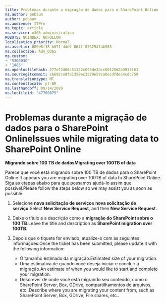 ```yaml
---
title: Problemas durante a migração de dados para o SharePoint Online
ms.author: pebaum
author: pebaum
ms.audience: ITPro
ms.topic: article
ms.service: o365-administration
ROBOTS: NOINDEX, NOFOLLOW
localization_priority: Normal
ms.assetid: 686e8f18-b871-4dd2-864f-8562947ab583
ms.collection: Adm_O365
ms.custom:
- "5300030"
- "1885"
ms.openlocfilehash: 277ef2d66c51322c095de3dcc6012562a9913161
ms.sourcegitcommit: c6692ce0fa1358ec3529e59ca0ecdfdea4cdc759
ms.translationtype: MT
ms.contentlocale: pt-BR
ms.lasthandoff: 09/14/2020
ms.locfileid: "47700875"
---
```

# <a name="issues-while-migrating-data-to-sharepoint-online"></a><span data-ttu-id="a544e-102">Problemas durante a migração de dados para o SharePoint Online</span><span class="sxs-lookup"><span data-stu-id="a544e-102">Issues while migrating data to SharePoint Online</span></span>

<span data-ttu-id="a544e-103">**Migrando sobre 100 TB de dados**</span><span class="sxs-lookup"><span data-stu-id="a544e-103">**Migrating over 100TB of data**</span></span>

<span data-ttu-id="a544e-104">Parece que você está migrando sobre 100 TB de dados para o SharePoint Online.</span><span class="sxs-lookup"><span data-stu-id="a544e-104">It appears you are migrating over 100TB of data to SharePoint Online.</span></span> <span data-ttu-id="a544e-105">Siga as etapas abaixo para que possamos ajudá-lo assim que possível.</span><span class="sxs-lookup"><span data-stu-id="a544e-105">Please follow the steps below so we may assist you as soon as possible.</span></span> 

1. <span data-ttu-id="a544e-106">Selecione **nova solicitação de serviço**e **nova solicitação de serviço**.</span><span class="sxs-lookup"><span data-stu-id="a544e-106">Select **New Service Request**, and then **New Service Request**.</span></span> 
2. <span data-ttu-id="a544e-107">Deixe o título e a descrição como a **migração do SharePoint sobre o 100 TB**.</span><span class="sxs-lookup"><span data-stu-id="a544e-107">Leave the title and description as **SharePoint migration over 100TB**.</span></span>
3. <span data-ttu-id="a544e-108">Depois que o tíquete for enviado, atualize-o com as seguintes informações:</span><span class="sxs-lookup"><span data-stu-id="a544e-108">Once the ticket has been submitted, please update it with the following information:</span></span> 

    - <span data-ttu-id="a544e-109">O tamanho estimado da migração.</span><span class="sxs-lookup"><span data-stu-id="a544e-109">Estimated size of your migration.</span></span>
    - <span data-ttu-id="a544e-110">Uma estimativa de quando você deseja iniciar e concluir a migração.</span><span class="sxs-lookup"><span data-stu-id="a544e-110">An estimate of when you would like to start and complete your migration.</span></span>
    - <span data-ttu-id="a544e-111">Descrever de onde você está migrando seu conteúdo, como o SharePoint Server, Box, GDrive, compartilhamentos de arquivos, etc..</span><span class="sxs-lookup"><span data-stu-id="a544e-111">Describe where you are migrating your content from, such as SharePoint Server, Box, GDrive, File shares, etc..</span></span>
